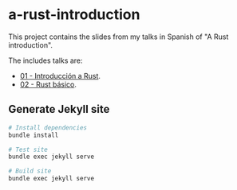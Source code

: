 # a-rust-introduction

This project contains the slides from my talks in Spanish of "A Rust introduction".

The includes talks are:

- [01 - Introducción a Rust](https://alvsanand.github.io/a-rust-introduction/01).
- [02 - Rust básico](https://alvsanand.github.io/a-rust-introduction/02).

## Generate Jekyll site

``` bash
# Install dependencies
bundle install

# Test site
bundle exec jekyll serve

# Build site
bundle exec jekyll serve
```
